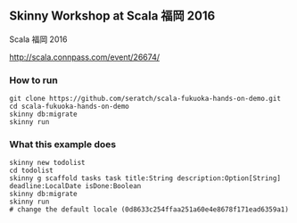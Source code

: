 ## Skinny Workshop at Scala 福岡 2016

Scala 福岡 2016

http://scala.connpass.com/event/26674/

### How to run

```
git clone https://github.com/seratch/scala-fukuoka-hands-on-demo.git
cd scala-fukuoka-hands-on-demo
skinny db:migrate
skinny run
```

### What this example does

```
skinny new todolist
cd todolist
skinny g scaffold tasks task title:String description:Option[String] deadline:LocalDate isDone:Boolean
skinny db:migrate
skinny run
# change the default locale (0d8633c254ffaa251a60e4e8678f171ead6359a1)
```

